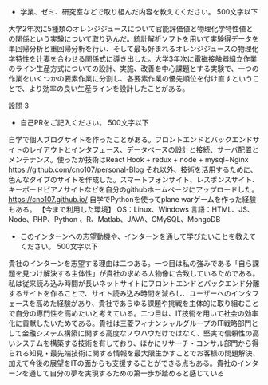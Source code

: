 

+ 学業、ゼミ、研究室などで取り組んだ内容を教えてください。
  500文字以下

大学2年次に5種類のオレンジジュースについて官能評価値と物理化学特性値との関係という実験について取り込んだ。統計解析ソフトを用いて実験得データを単回帰分析と重回帰分析を行い、そして最も好まれるオレンジジュースの物理化学特性を辻妻を合わせる関係式に導き出した。大学3年次に電磁接触器組立作業のライン生産方式についての設計、実施、改善を中心課題とする実験で、一つの作業をいくつかの要素作業に分割し、各要素作業の優先順位を付け直すということで、より効率の良い生産ラインを設計したことがある。

設問 3

 

+ 自己PRをご記入ください。
  500文字以下

自学で個人ブログサイトを作ったことがある。フロントエンドとバックエンドサイトのレイアウトとインタフェース、データベースの設計と接続、サーバ配置とメンテナンス。使ったか技術はReact Hook + redux + node + mysql+Nginx
https://github.com/cno107/personal-Blog
それ以外、技術を活用するために、色んなタイプのサイトを作成した。スマートフォンサイト、レスポンスサイト、キーボードピアノサイトなどを自分のgithubホームページにアップロードした。
https://cno107.github.io/
自学でPythonを使ってplane warゲームを作った経験もある。
【今まで利用した環境】
OS：Linux、Windows
言語：HTML、JS、Node、PHP、Python 、R、Matlab、JAVA、CMySQL、MongoDB



 

+ このインターンへの志望動機や、インターンを通して学びたいことを教えてください。
  500文字以下

貴社のインターンを志望する理由は二つある。一つ目は私の強みである「自ら課題を見つけ解決する主体性」が貴社の求める人物像に合致しているためである。私は従来読み込み時間が長いネットサイトにフロントエンドとバックエンド分離するサイトを作ることで、サイト読み込み時間を減らし、ユーザーへのインタフェースを高めた経験があり、貴社であらゆる課題や挑戦を主体的に取り組むことで自分の専門性を高めたいと考えている。二つ目は、IT技術を用いて社会の効率化に貢献したいためである。貴社は三菱フィナンシャルグループのIT戦略部門として金融システム構築に関する高度なノウハウだけではなく、堅実で信頼性の高いシステムを構築する技術を有しており、ほかにリサーチ・コンサル部門から得られる知見・最先端技術に関する情報を最大限生かすことでお客様の問題解決、加えて今後の展望をITの面からも支援することができる点もある。貴社のインターンを通して自分の夢を実現するための第一歩が踏めると感じている